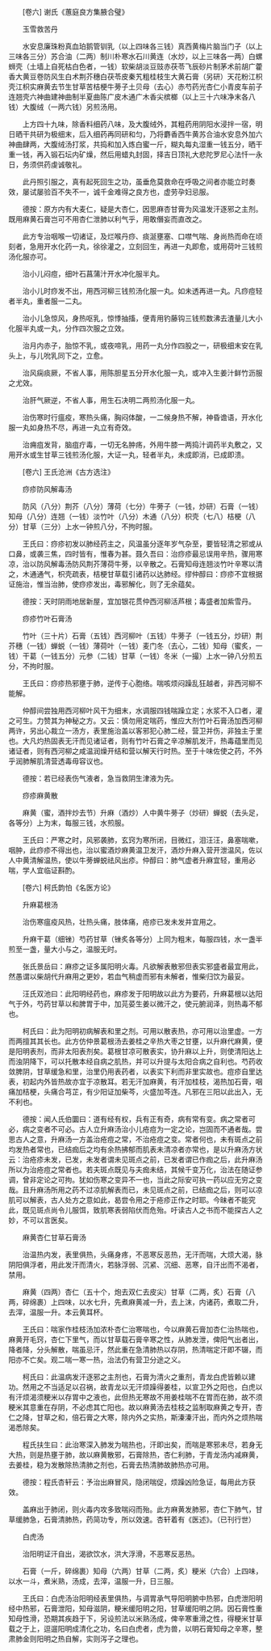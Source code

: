 <!-- { "loadSidebar": true } -->
　　[卷六] 谢氏《蕙庭良方集腋合璧》 

　　玉雪救苦丹

　　水安息廉珠粉真血珀鹅管钏乳（以上四味各三钱）真西黄梅片脑当门子（以上三味各三分）苏合油（二两）制川朴寒水石川黄连（水炒，以上三味各一两）白螺蛳壳（土墙上自死枯白色者，一钱）软柴胡淡豆豉赤茯苓飞辰砂片制茅术前胡广藿香大黄豆卷防风生白术荆芥穗白茯苓皮秦艽粗桂枝生大黄石膏（另研）天花粉江枳壳江枳实麻黄去节生甘草苦桔梗牛蒡子土贝母（去心）赤芍药光杏仁小青皮车前子连翘壳六神曲建神曲制半夏曲陈广皮木通广木香尖槟榔（以上三十六味净末各八钱）大腹绒（一两六钱）另煎汤用。

　　上方四十九味，除香料细药八味，及大腹绒外，其粗药用阴阳水浸拌一宿，明日晒干共研为极细末，后入细药再同研和匀，乃将麝香西牛黄苏合油水安息外加六神曲肆两，大腹绒汤打浆，共捣和加入炼白蜜一斤，糊丸每丸湿重一钱五分，晒干重一钱，再入锻石坛内矿燥，然后用蜡丸封固，择吉日顶礼大悲陀罗尼心法忏一永日，务须供药虔诚敬礼。

　　此丹照引服之，真有起死回生之功，虽垂危莫救命在呼吸之间者亦能立时奏效，屡试屡验百不失不一，诚千金难得之良方也，虚劳孕妇忌服。

　　德按：原方内有大麦仁，疑是大杏仁，因思麻杏甘膏为风温发汗逐邪之主剂。既用麻黄石膏岂可不用杏仁泄肺以利气乎，用敢僭妄而直改之。

　　此方专治咽喉一切诸证，及烂喉丹痧、痰涎壅塞、口噤气喘、身尚热而命在顷刻者，急用开水化药一丸，徐徐灌之，立刻回生，再进一丸即愈，或用荷叶三钱煎汤化服亦可。

　　治小儿闷痘，细叶石菖蒲汁开水冲化服半丸。

　　治小儿时痧发不出，用西河柳三钱煎汤化服一丸。如未透再进一丸。凡痧痘轻者半丸，重者服一二丸。

　　治小儿急惊风，身热呕乳，惊悸抽搐，便青用钓藤钩三钱煎数沸去渣量儿大小化服半丸或一丸，分作四次服之立效。

　　治月内赤子，胎惊不乳，或夜啼乳，用药一丸分作四股之一，研极细末安在乳头上，与儿吮乳同下之，立愈。

　　治风痫痰厥，不省人事，用陈胆星五分开水化服一丸，或冲入生姜汁鲜竹沥服之尤效。

　　治肝气厥逆，不省人事，用生石决明二两煎汤化服一丸。

　　治伤寒时行瘟疫，寒热头痛，胸闷体酸，一二候身热不解，神昏谵语，开水化服一丸如身热不尽，再进一丸立有奇效。

　　治痈疽发背，脑疽疔毒，一切无名肿疡，外用牛膝一两捣汁调药半丸敷之，又用开水或生甘草三钱煎汤化服，大证一丸，轻者半丸，未成即消，已成即溃。

　　[卷六] 王氏沧洲《古方选注》 

　　痧疹防风解毒汤

　　防风（八分）荆芥（八分）薄荷（七分）牛蒡子（一钱，炒研）石膏（一钱）知母（八分）连翘（一钱）淡竹叶（八分）木通（八分）枳壳（七八）桔梗（八分）甘草（三分）上水一钟煎八分，不拘时服。

　　王氏曰：痧疹初发以肺经药主之，风温虽分逐年岁气杂至，要皆轻清之邪或从口鼻，或袭三焦，四时皆有，惟春为甚。聂久吾曰：治痧疹最忌误用辛热，骤用寒凉，治以防风解毒汤防风荆芥薄荷牛蒡，以辛散之。石膏知母连翘淡竹叶辛寒以清之，木通通气，枳壳疏表，桔梗甘草载引诸药以达肺经。缪仲醇曰：痧疹不宜根据证施治，惟当治肺，使痧疹发出，毒邪解化，则了无余蕴矣。

　　德按：天时阴雨地居新屋，宜加银花贯仲西河柳活芦根；毒盛者加紫雪丹。

　　痧疹竹叶石膏汤

　　竹叶（三十片）石膏（五钱）西河柳叶（五钱）牛蒡子（一钱五分，炒研）荆芥穗（一钱）蝉蜕（一钱）薄荷叶（一钱）麦门冬（去心，二钱）知母（蜜炙，一钱）干葛（一钱五分）元参（二钱）甘草（一钱）冬米（一撮）上水一钟八分煎五分，不拘时服。

　　王氏曰：痧疹热邪壅于肺，逆传于心胞络。喘咳烦闷躁乱狂越者，非西河柳不能解。

　　仲醇间尝独用西河柳叶风干为细末，水调服四钱喘躁立定；水浆不入口者，灌之可生。力赞其为神秘之方。又云：慎勿用定喘药，惟应大剂竹叶石膏汤加西河柳两许，另出心裁立一汤方，表里施治盖以客邪犯心肺二经，营卫并伤，非独主于里也。大凡灼热固表无汗而见诸证者，则有竹叶石膏之辛凉解肌发汗，热毒蕴里而见诸证者，则有西河柳之咸温润燥开结和营以解天行时热。至于十味佐使之药，不外乎润肺解肌清营透毒毋容议也。

　　德按：若已经表伤气液者，急当救阴生津液为先。

　　痧疹麻黄散

　　麻黄（蜜，酒拌炒去节）升麻（酒炒）人中黄牛蒡子（炒研）蝉蜕（去头足，各等分）上为末，每服三钱，水煎服。

　　王氏曰：严寒之时，风邪袭肺，玄窍为寒所闭，目微红，泪汪汪，鼻塞喘嗽，咽肿，此痧疹不得出也，治以蜜酒炒麻黄温卫发汗，酒炒升麻入营开泄温风，佐以人中黄清解温热，使以牛蒡蝉蜕祛风出疹。仲醇曰：肺气虚者升麻宜轻，重用必喘，学人宜临证斟酌。

　　[卷六] 柯氏韵怕《名医方论》 

　　升麻葛根汤

　　治伤寒瘟疫风热，壮热头痛，肢体痛，疮疹已发未发并宜用之。

　　升麻干葛（细锉）芍药甘草（锉炙各等分）上同为粗末，每服四钱，水一盏半煎至一盏，量大小与之，温服无时。

　　张氏景岳曰：麻疹之证多属阳明火毒。凡欲解表散邪但表实邪盛者最宜用此，然愚谓以柴胡代升麻用之更妙，若血气稍虚而邪有未解者，惟柴归饮为最妥。

　　汪氏双池曰：此阳明经药也，麻疹发于阳明故以此方为要药，升麻葛根以达阳气于外，芍药甘草以和脾胃于中，加芫荽生姜以微汗之，使元腑润泽，则热毒不郁也。

　　柯氏曰：此为阳明初病解表和里之剂。可用以散表热，亦可用以治里虚。一方而两擅其其长也。此方仿仲景葛根汤去姜桂之辛热大枣之甘壅，以升麻代麻黄，便是阳明表剂，而非太阳表剂矣。葛根甘凉可散表实，协升麻以上升，则使清阳达上而浊阴降下，可以托散本经自病之肌热，并可以升提与太阳合病之自利也。芍药收敛脾阴，甘草缓急和里，治里仍用表药者，以表实下利而非里实故也。痘疹自里达表，初起内外皆热故亦宜于凉散耳。若无汗加麻黄，有汗加桂枝，渴热加石膏，咽痛加桔梗，头痛合芎芷，有少阳证加柴芩，火盛加芩连。凡邪在三阳以此出入，无不利也。

　　德按：闻人氏伯圜曰：道有经有权，兵有正有奇，病有常有变。病之常者可必，病之变者不可必。古人立升麻汤治小儿疮痘为一定之论，岂固而不通者哉。尝思古人之意，升麻汤一方盖治疮痘之常，不治疮痘之变。常者何也，未有斑点之前均发热者常也，已结痂后之均有余热拂郁而肌表未清凉者亦常也，是以升麻汤方状云：治疮疹未发，已发，未发者谓未见斑点之前，已发者谓已作痂之后，此升麻汤所以为治疮痘之常者也。若夫斑点既见与夫痂未结，其候千变万化，治法在随证参调，曾非定论之可拘。犹如伤寒之变异不一也，当此之际安可执一药以应无穷之变哉。且升麻汤所用之药不过凉肌解表而已，未见斑点之前，已结痂之后，则可以凉肌可以解表，古人处方之意如此，曷尝令用之于疮疹正作之时耶。今昧者不能究此，既见斑点尚令儿服饵，致肌寒表弱陷伏而危殆。吁读古人之书而不能探古人之妙，不可以言医矣。

　　麻黄杏仁甘草石膏汤

　　治温热内发，表里俱热，头痛身疼，不恶寒反恶热，无汗而喘，大烦大渴，脉阴阳俱浮者，用此发汗而清火，若脉浮弱、沉紧、沉细、恶寒，自汗出而不渴者，禁用。

　　麻黄（四两）杏仁（五十个，炮去双仁去皮尖）甘草（二两，炙）石膏（八两，碎绵裹）上四味，以水七升，先煮麻黄减一升，去上沫，内诸药，煮取二升，去滓，温服一升。本云黄耳杯。

　　王氏曰：喘家作桂枝汤加浓朴杏仁治寒喘也，今以麻黄石膏加杏仁治热喘也，麻黄开毛窍，杏仁下里气，而以甘草载石膏辛寒之性，从肺发泄，俾阳气出者出，降者降，分头解散，喘虽忌汗，然此重在急清肺热以存阴，热清喘定汗即不辍，而阳亦不亡矣。观二喘一寒一热，治法仍有营卫分途之义。

　　柯氏曰：此温病发汗逐邪之主剂也，石膏为清火之重剂，青龙白虎皆赖以建功。然用之不当适足以召祸，故青龙以无汗烦躁得姜桂，以宣卫外之阳也，白虎以有汗烦渴须粳米以存胃中之液也，此但热无寒故不用姜桂喘不在胃而在肺，故不须粳米其意重在存阴，不必虑其亡阳也。故以麻黄汤去桂枝之监制取麻黄之专开，杏仁之降，甘草之和，倍石膏之大寒，除内外之实热，斯溱溱汗出，而内外之烦热喘渴悉除矣。

　　程氏扶生曰：此治寒深入肺发为喘热也，汗即出矣，而喘是寒邪未尽，若身无大热，则是热壅于肺，故以麻黄散邪，石膏除热，杏仁利肺，于青龙汤内减麻黄，去姜桂，稳为发散除热清肺之剂也，石膏去热清肺故肺热亦可用。

　　德按：程氏杏轩云：予治出麻冒风，隐闭喘促，烦躁凶险急证，每用此方获效。

　　盖麻出于肺闭，则火毒内攻多致喘闷而殆。此方麻黄发肺邪，杏仁下肺气，甘草缓肺急，石膏清肺热，药简功专，所以效速。杏轩着有《医述》。（已刊行世）

　　白虎汤

　　治阳明证汗自出，渴欲饮水，洪大浮滑，不恶寒反恶热。

　　石膏（一斤，碎绵裹）知母（六两）甘草（二两，炙）粳米（六合）上四味，以水一斗，煮米熟，汤成，去滓，温服一升，日三服。

　　王氏曰：白虎汤治阳明经表里俱热，与调胃承气导阳明腑中热邪，白虎泄阳明经中热邪，石膏泄阳，知母滋阴，粳米缓阳明之阳，甘草缓阳明之阴。因石膏性重知母性滑，恐期其疾趋于下，另设煎法以米熟汤成，俾辛寒重滑之性，得粳米甘草载之于上，逗遛阳明成清化之功，名曰白虎者，虎为兽，以明石膏知母之辛寒，整肃肺金则阳明之热自解，实则泻子之理也。

